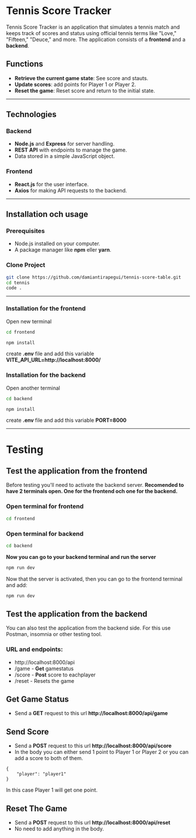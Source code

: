 # Tennis Score Tracker

Tennis Score Tracker is an application that simulates a tennis match and keeps track of scores and status using official tennis terms like "Love," "Fifteen," "Deuce," and more. The application consists of a **frontend** and a **backend**.

## Functions

- **Retrieve the current game state**: See score and stauts.
- **Update scores**: add points for Player 1 or Player 2.
- **Reset the game**: Reset score and return to the initial state.

---

## Technologies

### Backend

- **Node.js** and **Express** for server handling.
- **REST API** with endpoints to manage the game.
- Data stored in a simple JavaScript object.

### Frontend

- **React.js** for the user interface.
- **Axios** for making API requests to the backend.

---

## Installation och usage

### Prerequisites

- Node.js installed on your computer.
- A package manager like **npm** eller **yarn**.

### Clone Project

```bash
git clone https://github.com/damiantirapegui/tennis-score-table.git
cd tennis
code .
```

---

### Installation for the frontend

Open new terminal

```bash
cd frontend
```

```bash
npm install
```

create **.env** file and add this variable **VITE_API_URL=http://localhost:8000/**

### Installation for the backend

Open another terminal

```bash
cd backend
```

```bash
npm install
```

create **.env** file and add this variable **PORT=8000**

---

# Testing

## Test the application from the frontend

Before testing you'll need to activate the backend server.
**Recomended to have 2 terminals open. One for the frontend och one for the backend.**

### Open terminal for frontend

```bash
cd frontend
```

### Open terminal for backend

```bash
cd backend
```

**Now you can go to your backend terminal and run the server**

```bash
npm run dev
```

Now that the server is activated, then you can go to the frontend terminal and add:

```bash
npm run dev
```

## Test the application from the backend

You can also test the application from the backend side. For this use Postman, insomnia or other testing tool.

### URL and endpoints:

- http://localhost:8000/api
- /game - **Get** gamestatus
- /score - **Post** score to eachplayer
- /reset - Resets the game

## Get Game Status

- Send a **GET** request to this url **http://localhost:8000/api/game**

## Send Score

- Send a **POST** request to this url **http://localhost:8000/api/score**
- In the body you can either send 1 point to Player 1 or Player 2 or you can add a score to both of them.

```body
{
    "player": "player1"
}
```

In this case Player 1 will get one point.

## Reset The Game

- Send a **POST** request to this url **http://localhost:8000/api/reset**
- No need to add anything in the body.
